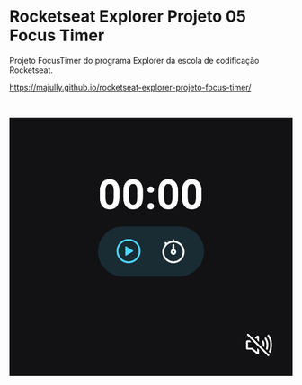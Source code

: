 # Rocketseat Explorer Projeto 05 Focus Timer
Projeto FocusTimer do programa Explorer da escola de codificação Rocketseat.

https://majully.github.io/rocketseat-explorer-projeto-focus-timer/

<br/>

![alt text](images/focus-timer.png)